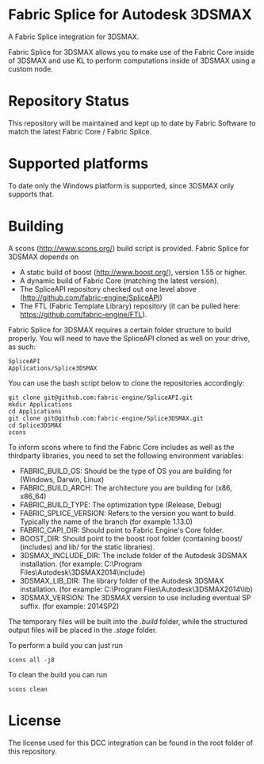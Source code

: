 Fabric Splice for Autodesk 3DSMAX
===================================
A Fabric Splice integration for 3DSMAX.

Fabric Splice for 3DSMAX allows you to make use of the Fabric Core inside of 3DSMAX and use KL to perform computations inside of 3DSMAX using a custom node.

Repository Status
=================

This repository will be maintained and kept up to date by Fabric Software to match the latest Fabric Core / Fabric Splice.

Supported platforms
===================

To date only the Windows platform is supported, since 3DSMAX only supports that.

Building
========

A scons (http://www.scons.org/) build script is provided. Fabric Splice for 3DSMAX depends on
* A static build of boost (http://www.boost.org/), version 1.55 or higher.
* A dynamic build of Fabric Core (matching the latest version).
* The SpliceAPI repository checked out one level above (http://github.com/fabric-engine/SpliceAPI)
* The FTL (Fabric Template Library) repository (it can be pulled here: https://github.com/fabric-engine/FTL).

Fabric Splice for 3DSMAX requires a certain folder structure to build properly. You will need to have the SpliceAPI cloned as well on your drive, as such:

    SpliceAPI
    Applications/Splice3DSMAX

You can use the bash script below to clone the repositories accordingly:

    git clone git@github.com:fabric-engine/SpliceAPI.git
    mkdir Applications
    cd Applications
    git clone git@github.com:fabric-engine/Splice3DSMAX.git
    cd Splice3DSMAX
    scons

To inform scons where to find the Fabric Core includes as well as the thirdparty libraries, you need to set the following environment variables:

* FABRIC_BUILD_OS: Should be the type of OS you are building for (Windows, Darwin, Linux)
* FABRIC_BUILD_ARCH: The architecture you are building for (x86, x86_64)
* FABRIC_BUILD_TYPE: The optimization type (Release, Debug)
* FABRIC_SPLICE_VERSION: Refers to the version you want to build. Typically the name of the branch (for example 1.13.0)
* FABRIC_CAPI_DIR: Should point to Fabric Engine's Core folder.
* BOOST_DIR: Should point to the boost root folder (containing boost/ (includes) and lib/ for the static libraries).
* 3DSMAX_INCLUDE_DIR: The include folder of the Autodesk 3DSMAX installation. (for example: C:\Program Files\Autodesk\3DSMAX2014\include)
* 3DSMAX_LIB_DIR: The library folder of the Autodesk 3DSMAX installation. (for example: C:\Program Files\Autodesk\3DSMAX2014\lib)
* 3DSMAX_VERSION: The 3DSMAX version to use including eventual SP suffix. (for example: 2014SP2)

The temporary files will be built into the *.build* folder, while the structured output files will be placed in the *.stage* folder.

To perform a build you can just run

    scons all -j8

To clean the build you can run

    scons clean

License
==========

The license used for this DCC integration can be found in the root folder of this repository.
